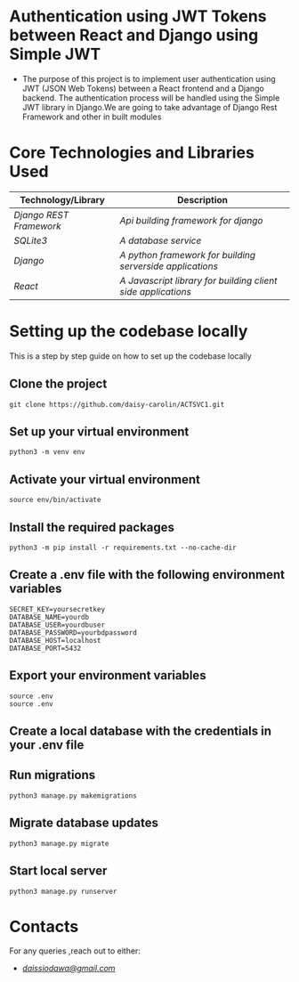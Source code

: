 # Authentication using JWT Tokens between React and Django using Simple JWT

  * The purpose of this project is to implement user authentication using JWT (JSON Web Tokens) between a React frontend and a Django backend. The authentication process will be handled using the Simple JWT library in Django.We are going to take advantage of Django Rest Framework and other in built modules

# Core Technologies and Libraries Used

Technology/Library | Description 
--- | --- |
*Django REST Framework* | *Api building framework for django*
*SQLite3* | *A database service*
*Django* | *A python framework for building serverside applications*
*React* | *A Javascript library for building client side applications*

  

# Setting up the codebase locally

This is a step by step guide on how to set up the codebase locally

Clone the project
----------------------
``` shellgit@github.com:daisy-carolin/ACTSVC.git
git clone https://github.com/daisy-carolin/ACTSVC1.git
```
Set up your virtual environment
----------------------
``` shell
python3 -m venv env
```
Activate your virtual environment
----------------------
``` shell
source env/bin/activate
```
Install the required packages
----------------------
``` shell
python3 -m pip install -r requirements.txt --no-cache-dir
```
Create a .env file with the following environment variables
------------------------------------------------------------------
``` shell
SECRET_KEY=yoursecretkey
DATABASE_NAME=yourdb
DATABASE_USER=yourdbuser
DATABASE_PASSWORD=yourbdpassword
DATABASE_HOST=localhost
DATABASE_PORT=5432
```
Export your environment variables
--------------------------------------------
``` shell
source .env
source .env
```
Create a local database with the credentials in your .env file
---------------------------------------------------------------

Run migrations
----------------------
``` shell
python3 manage.py makemigrations
```
Migrate database updates
----------------------
``` shell
python3 manage.py migrate
```
Start local server
----------------------
``` shell
python3 manage.py runserver
```

# Contacts
For any queries ,reach out to either: 
 * *daissiodawa@gmail.com*




